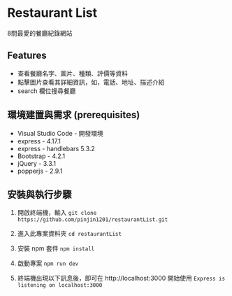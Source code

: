 # Restaurant List

8間最愛的餐廳紀錄網站

## Features

- 查看餐廳名字、圖片、種類、評價等資料
- 點擊圖片查看其詳細資訊，如，電話、地址、描述介紹
- search 欄位搜尋餐廳

## 環境建置與需求 (prerequisites)

- Visual Studio Code - 開發環境
- express - 4.17.1
- express - handlebars 5.3.2
- Bootstrap - 4.2.1
- jQuery - 3.3.1
- popperjs - 2.9.1

## 安裝與執行步驟

1. 開啟終端機，輸入 `git clone https://github.com/pinjin1201/restaurantList.git`

2. 進入此專案資料夾 `cd restaurantList`

3. 安裝 npm 套件 `npm install`

4. 啟動專案 `npm run dev`

5. 終端機出現以下訊息後，即可在 http://localhost:3000 開始使用 `Express is listening on localhost:3000`